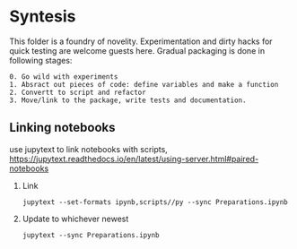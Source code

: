 # Syntesis

This folder is a foundry of novelity. 
Experimentation and dirty hacks for quick testing are welcome guests here.
Gradual packaging is done in following stages:
    
    0. Go wild with experiments
    1. Absract out pieces of code: define variables and make a function
    2. Convertt to script and refactor
    3. Move/link to the package, write tests and documentation.

## Linking notebooks

use jupytext to link notebooks with scripts,
https://jupytext.readthedocs.io/en/latest/using-server.html#paired-notebooks

1. Link

    `jupytext --set-formats ipynb,scripts//py --sync Preparations.ipynb`

1. Update to whichever newest

    `jupytext --sync Preparations.ipynb`


